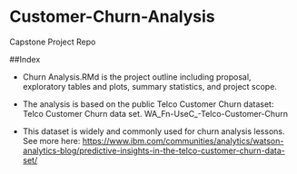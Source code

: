 # Customer-Churn-Analysis
Capstone Project Repo 

##Index
* Churn Analysis.RMd is the project outline including proposal, exploratory tables and plots, summary statistics, and project scope. 

* The analysis is based on the public Telco Customer Churn dataset: Telco Customer Churn data set. WA_Fn-UseC_-Telco-Customer-Churn

* This dataset is widely and commonly used for churn analysis lessons. See more here: https://www.ibm.com/communities/analytics/watson-analytics-blog/predictive-insights-in-the-telco-customer-churn-data-set/


